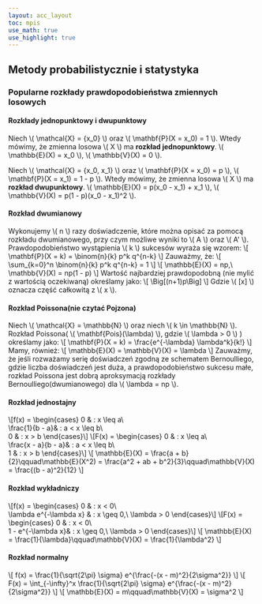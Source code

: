 ```yaml
---
layout: acc_layout
toc: mpis
use_math: true
use_highlight: true
---
```


Metody probabilistycznie i statystyka
---

### Popularne rozkłady prawdopodobieństwa zmiennych losowych
#### Rozkłady jednopunktowy i dwupunktowy
Niech \\( \mathcal{X} = \{x\_0\} \\) oraz \\( \mathbf{P}(X = x\_0) = 1 \\). Wtedy mówimy, że zmienna losowa \\( X \\) ma **rozkład jednopunktowy**. \\( \\mathbb{E}(X) = x\_0 \\), \\( \\mathbb{V}(X) = 0 \\).

Niech \\( \mathcal{X} = \{x\_0, x\_1\} \\) oraz \\( \mathbf{P}(X = x\_0) = p \\), \\( \mathbf{P}(X = x\_1) = 1 - p \\). Wtedy mówimy, że zmienna losowa \\( X \\) ma **rozkład dwupunktowy**. \\( \\mathbb{E}(X) = p(x\_0 - x\_1) + x\_1 \\), \\( \\mathbb{V}(X) = p(1 - p)(x\_0 - x\_1)^2 \\).

#### Rozkład dwumianowy
Wykonujemy \\( n \\) razy doświadczenie, które można opisać za pomocą rozkładu dwumianowego, przy czym możliwe wyniki to \\( A \\) oraz \\( A' \\). Prawdopodobieństwo wystąpienia \\( k \\) sukcesów wyraża się wzorem:
\\[ \mathbf{P}(X = k) = \binom{n}{k} p^k q^{n-k} \\]
Zauważmy, że:
\\[ \sum\_{k=0}^n \binom{n}{k} p^k q^{n-k} = 1 \\]
\\[ \\mathbb{E}(X) = np,\ \\mathbb{V}(X) = np(1 - p) \\]
Wartość najbardziej prawdopodobną (nie mylić z wartością oczekiwaną) określamy jako:
\\[ \Big[(n+1)p\Big] \\]
Gdzie \\( [x] \\) oznacza część całkowitą z \\( x \\).

#### Rozkład Poissona(nie czytać Pojzona)
Niech \\( \mathcal{X} = \\mathbb{N} \\) oraz niech \\( k \in \\mathbb{N} \\). Rozkład Poissona( \\( \mathbf{Pois}(\lambda) \\), gdzie \\( \lambda > 0 \\) ) określamy jako:
\\[ \mathbf{P}(X = k) = \frac{e^{-\lambda} \lambda^k}{k!} \\]
Mamy, również:
\\[ \\mathbb{E}(X) = \\mathbb{V}(X) = \lambda \\]
Zauważmy, że jeśli rozważamy serię doświadczeń zgodną ze schematem Bernoulliego, gdzie liczba doświadczeń jest duża, a prawdopodobieństwo sukcesu małe, rozkład Poissona jest dobrą aproksymacją rozkłady Bernoulliego(dwumianowego) dla \\( \lambda = np \\).

#### Rozkład jednostajny
\\[f(x) = \begin{cases}
0  & : x \leq a\\\
\frac{1}{b - a}& : a < x \leq b\\\
0   & : x > b
\end{cases}\\]
\\[F(x) = \begin{cases}
0  & : x \leq a\\\
\frac{x - a}{b - a}& : a < x \leq b\\\
1   & : x > b
\end{cases}\\]
\\[ \\mathbb{E}(X) = \frac{a + b}{2}\qquad\\mathbb{E}(X^2) = \frac{a^2 + ab + b^2}{3}\qquad\\mathbb{V}(X) = \frac{(b - a)^2}{12} \\]

#### Rozkład wykładniczy
\\[f(x) = \begin{cases}
0  & : x < 0\\\
\lambda e^{-\lambda x} & : x \geq 0,\ \lambda > 0
\end{cases}\\]
\\[F(x) = \begin{cases}
0  & : x < 0\\\
1 - e^{-\lambda x}& : x \geq 0,\ \lambda > 0
\end{cases}\\]
\\[ \\mathbb{E}(X) = \frac{1}{\lambda}\qquad\\mathbb{V}(X) = \frac{1}{\lambda^2} \\]

#### Rozkład normalny
\\[ f(x) = \frac{1}{\sqrt{2\pi} \sigma} e^{\frac{-(x - m)^2}{2\sigma^2}} \\]
\\[ F(x) = \int\_{-\infty}^x \frac{1}{\sqrt{2\pi} \sigma} e^{\frac{-(x - m)^2}{2\sigma^2}} \\]
\\[ \\mathbb{E}(X) = m\qquad\\mathbb{V}(X) = \sigma^2 \\]
